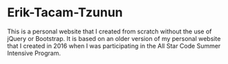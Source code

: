 # Erik-Tacam-Tzunun
This is a personal website that I created from scratch without the use of jQuery or Bootstrap.
It is based on an older version of my personal website that I created in 2016 when I was participating in the All Star Code Summer Intensive Program.
